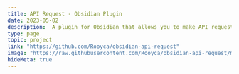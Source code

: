 ```yaml
---
title: API Request - Obsidian Plugin
date: 2023-05-02
description:  A plugin for Obsidian that allows you to make API requests and display the response in a modal or paste it in the current working document.
type: page
topic: project
link: "https://github.com/Rooyca/obsidian-api-request"
image: "https://raw.githubusercontent.com/Rooyca/obsidian-api-request/master/config_img.png"
hideMeta: true
---
```

